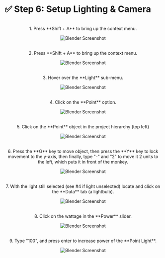 # ✅ Step 6: Setup Lighting & Camera

<br />
<center>1. Press **Shift + A** to bring up the context menu.<center>

![Blender Screenshot](assets/Screenshot_Shift_A_Light.png)

<br />
<center>2. Press **Shift + A** to bring up the context menu.<center>

![Blender Screenshot](assets/Screenshot_Shift_A_Light.png)

<br />
<center>3. Hover over the **Light** sub-menu.<center>

![Blender Screenshot](assets/Screenshot_Hover_Light.png)

<br />
<center>4. Click on the **Point** option.<center>

![Blender Screenshot](assets/Screenshot_Point_Light_Click.png)

<br />
<center>5. Click on the **Point** object in the project hierarchy (top left)<center>

![Blender Screenshot](assets/Screenshot_Point_Hierarchy.png)

<br />
<center>6. Press the **G** key to move object, then press the **Y** key to lock movement to the y-axis, then finally, type "-" and "2" to move it 2 units to the left, which puts it in front of the monkey.<center>

![Blender Screenshot](assets/Screenshot_Move_Light.png)

<br />
<center>7. With the light still selected (see #4 if light unselected) locate and click on the **Data** tab (a lightbulb).<center>

![Blender Screenshot](assets/Screenshot_Lightbulb.png)

<br />
<center>8. Click on the wattage in the **Power** slider.<center>

![Blender Screenshot](assets/Screenshot_Wattage_Find.png)

<br />
<center>9. Type "100", and press enter to increase power of the **Point Light**.<center>

![Blender Screenshot](assets/Screenshot_Power_Change.png)